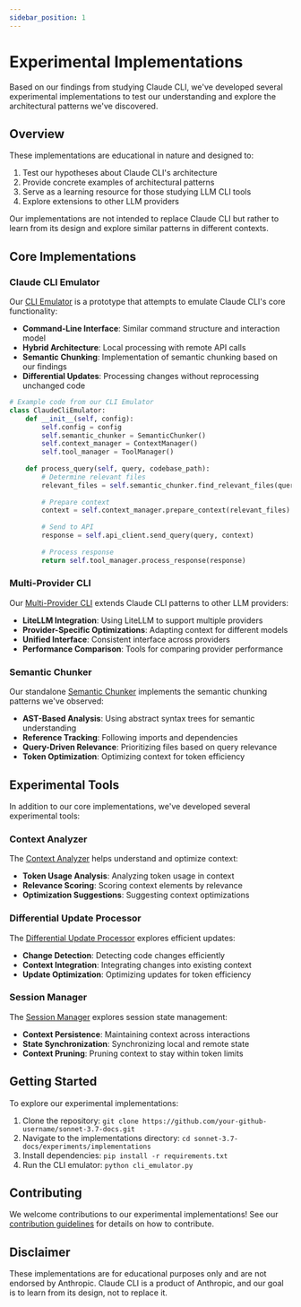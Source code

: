 ```yaml
---
sidebar_position: 1
---
```


# Experimental Implementations

Based on our findings from studying Claude CLI, we've developed several experimental implementations to test our understanding and explore the architectural patterns we've discovered.

## Overview

These implementations are educational in nature and designed to:

1. Test our hypotheses about Claude CLI's architecture
2. Provide concrete examples of architectural patterns
3. Serve as a learning resource for those studying LLM CLI tools
4. Explore extensions to other LLM providers

Our implementations are not intended to replace Claude CLI but rather to learn from its design and explore similar patterns in different contexts.

## Core Implementations

### Claude CLI Emulator

Our [CLI Emulator](/docs/experiments/implementations/cli-emulator) is a prototype that attempts to emulate Claude CLI's core functionality:

- **Command-Line Interface**: Similar command structure and interaction model
- **Hybrid Architecture**: Local processing with remote API calls
- **Semantic Chunking**: Implementation of semantic chunking based on our findings
- **Differential Updates**: Processing changes without reprocessing unchanged code

```python
# Example code from our CLI Emulator
class ClaudeCliEmulator:
    def __init__(self, config):
        self.config = config
        self.semantic_chunker = SemanticChunker()
        self.context_manager = ContextManager()
        self.tool_manager = ToolManager()
        
    def process_query(self, query, codebase_path):
        # Determine relevant files
        relevant_files = self.semantic_chunker.find_relevant_files(query, codebase_path)
        
        # Prepare context
        context = self.context_manager.prepare_context(relevant_files)
        
        # Send to API
        response = self.api_client.send_query(query, context)
        
        # Process response
        return self.tool_manager.process_response(response)
```

### Multi-Provider CLI

Our [Multi-Provider CLI](/docs/experiments/implementations/multi-provider) extends Claude CLI patterns to other LLM providers:

- **LiteLLM Integration**: Using LiteLLM to support multiple providers
- **Provider-Specific Optimizations**: Adapting context for different models
- **Unified Interface**: Consistent interface across providers
- **Performance Comparison**: Tools for comparing provider performance

### Semantic Chunker

Our standalone [Semantic Chunker](/docs/experiments/implementations/semantic-chunker) implements the semantic chunking patterns we've observed:

- **AST-Based Analysis**: Using abstract syntax trees for semantic understanding
- **Reference Tracking**: Following imports and dependencies
- **Query-Driven Relevance**: Prioritizing files based on query relevance
- **Token Optimization**: Optimizing context for token efficiency

## Experimental Tools

In addition to our core implementations, we've developed several experimental tools:

### Context Analyzer

The [Context Analyzer](/docs/experiments/implementations/context-analyzer) helps understand and optimize context:

- **Token Usage Analysis**: Analyzing token usage in context
- **Relevance Scoring**: Scoring context elements by relevance
- **Optimization Suggestions**: Suggesting context optimizations

### Differential Update Processor

The [Differential Update Processor](/docs/experiments/implementations/differential-processor) explores efficient updates:

- **Change Detection**: Detecting code changes efficiently
- **Context Integration**: Integrating changes into existing context
- **Update Optimization**: Optimizing updates for token efficiency

### Session Manager

The [Session Manager](/docs/experiments/implementations/session-manager) explores session state management:

- **Context Persistence**: Maintaining context across interactions
- **State Synchronization**: Synchronizing local and remote state
- **Context Pruning**: Pruning context to stay within token limits

## Getting Started

To explore our experimental implementations:

1. Clone the repository: `git clone https://github.com/your-github-username/sonnet-3.7-docs.git`
2. Navigate to the implementations directory: `cd sonnet-3.7-docs/experiments/implementations`
3. Install dependencies: `pip install -r requirements.txt`
4. Run the CLI emulator: `python cli_emulator.py`

## Contributing

We welcome contributions to our experimental implementations! See our [contribution guidelines](https://github.com/your-github-username/sonnet-3.7-docs/blob/main/CONTRIBUTING.md) for details on how to contribute.

## Disclaimer

These implementations are for educational purposes only and are not endorsed by Anthropic. Claude CLI is a product of Anthropic, and our goal is to learn from its design, not to replace it.